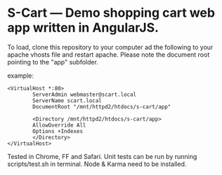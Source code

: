 # S-Cart — Demo shopping cart web app written in AngularJS.

To load, clone this repository to your computer ad the following to your apache vhosts file and restart apache. Please note the document root pointing to the "app" subfolder.

example:

```
<VirtualHost *:80>
        ServerAdmin webmaster@scart.local
        ServerName scart.local
        DocumentRoot "/mnt/httpd2/htdocs/s-cart/app"

        <Directory /mnt/httpd2/htdocs/s-cart/app>
        AllowOverride All
        Options +Indexes
        </Directory>
</VirtualHost>
```

Tested in Chrome, FF and Safari. 
Unit tests can be run by running scripts/test.sh in terminal. Node & Karma need to be installed.